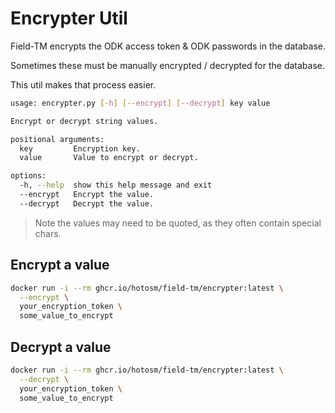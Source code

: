 # Encrypter Util

Field-TM encrypts the ODK access token & ODK passwords in the database.

Sometimes these must be manually encrypted / decrypted for the database.

This util makes that process easier.

```bash
usage: encrypter.py [-h] [--encrypt] [--decrypt] key value

Encrypt or decrypt string values.

positional arguments:
  key         Encryption key.
  value       Value to encrypt or decrypt.

options:
  -h, --help  show this help message and exit
  --encrypt   Encrypt the value.
  --decrypt   Decrypt the value.
```

> Note the values may need to be quoted, as they often contain special chars.

## Encrypt a value

```bash
docker run -i --rm ghcr.io/hotosm/field-tm/encrypter:latest \
  --encrypt \
  your_encryption_token \
  some_value_to_encrypt
```

## Decrypt a value

```bash
docker run -i --rm ghcr.io/hotosm/field-tm/encrypter:latest \
  --decrypt \
  your_encryption_token \
  some_value_to_encrypt
```
